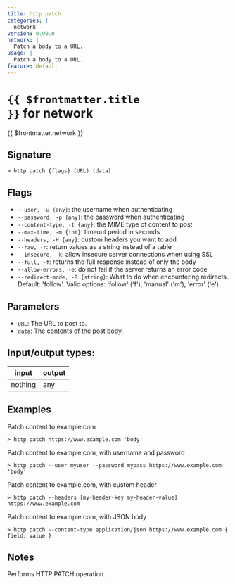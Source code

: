 ```yaml
---
title: http patch
categories: |
  network
version: 0.90.0
network: |
  Patch a body to a URL.
usage: |
  Patch a body to a URL.
feature: default
---
```


<!-- This file is automatically generated. Please edit the command in https://github.com/nushell/nushell instead. -->

# <code>{{ $frontmatter.title }}</code> for network

<div class='command-title'>{{ $frontmatter.network }}</div>

## Signature

`> http patch {flags} (URL) (data)`

## Flags

- `--user, -u {any}`: the username when authenticating
- `--password, -p {any}`: the password when authenticating
- `--content-type, -t {any}`: the MIME type of content to post
- `--max-time, -m {int}`: timeout period in seconds
- `--headers, -H {any}`: custom headers you want to add
- `--raw, -r`: return values as a string instead of a table
- `--insecure, -k`: allow insecure server connections when using SSL
- `--full, -f`: returns the full response instead of only the body
- `--allow-errors, -e`: do not fail if the server returns an error code
- `--redirect-mode, -R {string}`: What to do when encountering redirects. Default: 'follow'. Valid options: 'follow' ('f'), 'manual' ('m'), 'error' ('e').

## Parameters

- `URL`: The URL to post to.
- `data`: The contents of the post body.

## Input/output types:

| input   | output |
| ------- | ------ |
| nothing | any    |

## Examples

Patch content to example.com

```nu
> http patch https://www.example.com 'body'

```

Patch content to example.com, with username and password

```nu
> http patch --user myuser --password mypass https://www.example.com 'body'

```

Patch content to example.com, with custom header

```nu
> http patch --headers [my-header-key my-header-value] https://www.example.com

```

Patch content to example.com, with JSON body

```nu
> http patch --content-type application/json https://www.example.com { field: value }

```

## Notes

Performs HTTP PATCH operation.
